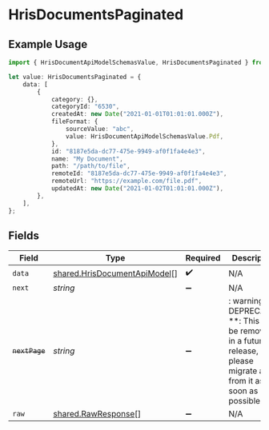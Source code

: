 # HrisDocumentsPaginated

## Example Usage

```typescript
import { HrisDocumentApiModelSchemasValue, HrisDocumentsPaginated } from "@stackone/stackone-client-ts/sdk/models/shared";

let value: HrisDocumentsPaginated = {
    data: [
        {
            category: {},
            categoryId: "6530",
            createdAt: new Date("2021-01-01T01:01:01.000Z"),
            fileFormat: {
                sourceValue: "abc",
                value: HrisDocumentApiModelSchemasValue.Pdf,
            },
            id: "8187e5da-dc77-475e-9949-af0f1fa4e4e3",
            name: "My Document",
            path: "/path/to/file",
            remoteId: "8187e5da-dc77-475e-9949-af0f1fa4e4e3",
            remoteUrl: "https://example.com/file.pdf",
            updatedAt: new Date("2021-01-02T01:01:01.000Z"),
        },
    ],
};
```

## Fields

| Field                                                                                                                   | Type                                                                                                                    | Required                                                                                                                | Description                                                                                                             |
| ----------------------------------------------------------------------------------------------------------------------- | ----------------------------------------------------------------------------------------------------------------------- | ----------------------------------------------------------------------------------------------------------------------- | ----------------------------------------------------------------------------------------------------------------------- |
| `data`                                                                                                                  | [shared.HrisDocumentApiModel](../../../sdk/models/shared/hrisdocumentapimodel.md)[]                                     | :heavy_check_mark:                                                                                                      | N/A                                                                                                                     |
| `next`                                                                                                                  | *string*                                                                                                                | :heavy_minus_sign:                                                                                                      | N/A                                                                                                                     |
| ~~`nextPage`~~                                                                                                          | *string*                                                                                                                | :heavy_minus_sign:                                                                                                      | : warning: ** DEPRECATED **: This will be removed in a future release, please migrate away from it as soon as possible. |
| `raw`                                                                                                                   | [shared.RawResponse](../../../sdk/models/shared/rawresponse.md)[]                                                       | :heavy_minus_sign:                                                                                                      | N/A                                                                                                                     |